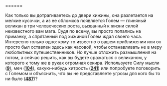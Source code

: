 ======

Как только вы дотрагиваетесь до двери хижины, она разлетается на мелкие кусочки, а из ее обломков появляется Голем — глиняный великан в три человеческих роста, вызванный к жизни силой неизвестного вам мага. Судя по всему, вы просто попались на приманку, а спрятанный под хижиной Голем ждал своего часа. Интересно только одно: кому-то известно о вашем приближении или он просто был оставлен здесь как часовой, чтобы останавливать не в меру любопытных путешественников. Но лучше отложить размышления на потом, а сейчас решить, как вы будете сражаться с великаном, у которого к тому же в руках огромная секира. Используете Силу мысли ([**9**](#n_9)), меч ([**104**](#n_104)), какую-нибудь хитрость ([**241**](#n_241)) или попробуете поговорить с Големом и объяснить, что вы не представляете угрозы для кого бы то ни было ([**487**](#n_487))?

